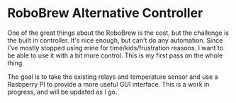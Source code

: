 # RoboBrew Alternative Controller

One of the great things about the RoboBrew is the cost, but the challenge is the built in controller. It's nice enough, but can't do any automation. Since I've mostly stopped using mine for time/kids/frustration reasons. I want to be able to use it with a bit more control. This is my first pass on the whole thing.

The goal is to take the existing relays and temperature sensor and use a Rasbperry PI to provide a more useful GUI interface. This is a work in progress, and will be updated as I go.
